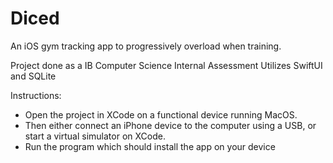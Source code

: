 # Diced
An iOS gym tracking app to progressively overload when training.

Project done as a IB Computer Science Internal Assessment
Utilizes SwiftUI and SQLite

Instructions:
- Open the project in XCode on a functional device running MacOS. 
- Then either connect an iPhone device to the computer using a USB, or start a virtual simulator on XCode. 
- Run the program which should install the app on your device	
